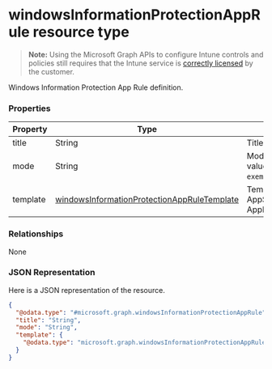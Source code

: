 ﻿# windowsInformationProtectionAppRule resource type

> **Note:** Using the Microsoft Graph APIs to configure Intune controls and policies still requires that the Intune service is [correctly licensed](https://go.microsoft.com/fwlink/?linkid=839381) by the customer.

Windows Information Protection App Rule definition.
### Properties
|Property|Type|Description|
|---|---|---|
|title|String|Title.|
|mode|String|Mode. Possible values are: `allow`, `exempt`.|
|template|[windowsInformationProtectionAppRuleTemplate](../resources/intune_deviceconfig_windowsinformationprotectionappruletemplate.md)|Template (Desktop, AppStore or AppLockerPolicyFile).|

### Relationships
None
### JSON Representation
Here is a JSON representation of the resource.
<!-- {
  "blockType": "resource",
  "keyProperty": "id",
  "@odata.type": "microsoft.graph.windowsInformationProtectionAppRule"
}
-->
```json
{
  "@odata.type": "#microsoft.graph.windowsInformationProtectionAppRule",
  "title": "String",
  "mode": "String",
  "template": {
    "@odata.type": "microsoft.graph.windowsInformationProtectionAppRuleTemplate"
  }
}
```



